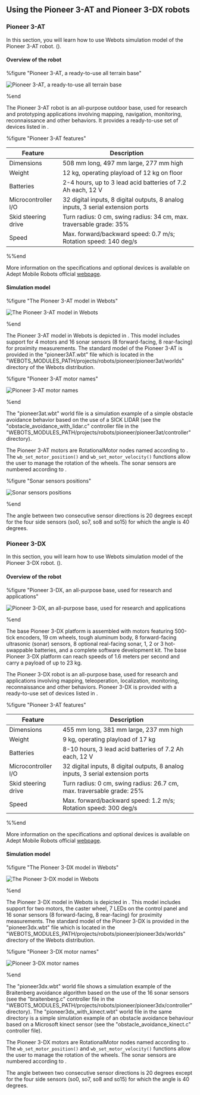 ## Using the Pioneer 3-AT and Pioneer 3-DX robots

### Pioneer 3-AT

In this section, you will learn how to use Webots simulation model of the
Pioneer 3-AT robot. ().

#### Overview of the robot

%figure "Pioneer 3-AT, a ready-to-use all terrain base"

![Pioneer 3-AT, a ready-to-use all terrain base](png/pioneer3at_real.png)

%end

The Pioneer 3-AT robot is an all-purpose outdoor base, used for research and
prototyping applications involving mapping, navigation, monitoring,
reconnaissance and other behaviors. It provides a ready-to-use set of devices
listed in .

%figure "Pioneer 3-AT features"

| Feature | Description |
| --- | --- |
| Dimensions | 508 mm long, 497 mm large, 277 mm high |
| Weight | 12 kg, operating playload of 12 kg on floor |
| Batteries | 2-4 hours, up to 3 lead acid batteries of 7.2 Ah each, 12 V |
| Microcontroller I/O | 32 digital inputs, 8 digital outputs, 8 analog inputs, 3 serial extension ports |
| Skid steering drive | Turn radius: 0 cm, swing radius: 34 cm, max. traversable grade: 35% |
| Speed | Max. forward/backward speed: 0.7 m/s; Rotation speed: 140 deg/s |

%%end

More information on the specifications and optional devices is available on
Adept Mobile Robots official
[webpage](http://www.mobilerobots.com/ResearchRobots/ResearchRobots/P3AT.aspx).

#### Simulation model

%figure "The Pioneer 3-AT model in Webots"

![The Pioneer 3-AT model in Webots](png/pioneer3at.png)

%end

The Pioneer 3-AT model in Webots is depicted in . This model includes support
for 4 motors and 16 sonar sensors (8 forward-facing, 8 rear-facing) for
proximity measurements. The standard model of the Pioneer 3-AT is provided in
the "pioneer3AT.wbt" file which is located in the
"WEBOTS\_MODULES\_PATH/projects/robots/pioneer/pioneer3at/worlds" directory of
the Webots distribution.

%figure "Pioneer 3-AT motor names"

![Pioneer 3-AT motor names](png/pioneer3at_wheels.png)

%end

The "pioneer3at.wbt" world file is a simulation example of a simple obstacle
avoidance behavior based on the use of a SICK LIDAR (see the
"obstacle\_avoidance\_with\_lidar.c" controller file in the
"WEBOTS\_MODULES\_PATH/projects/robots/pioneer/pioneer3at/controller"
directory).

The Pioneer 3-AT motors are RotationalMotor nodes named according to . The
`wb_set_motor_position()` and `wb_set_motor_velocity()` functions allow the user
to manage the rotation of the wheels. The sonar sensors are numbered according
to .

%figure "Sonar sensors positions"

![Sonar sensors positions](png/pioneer3at_sonars.png)

%end

The angle between two consecutive sensor directions is 20 degrees except for the
four side sensors (so0, so7, so8 and so15) for which the angle is 40 degrees.

### Pioneer 3-DX

In this section, you will learn how to use Webots simulation model of the
Pioneer 3-DX robot. ().

#### Overview of the robot

%figure "Pioneer 3-DX, an all-purpose base, used for research and applications"

![Pioneer 3-DX, an all-purpose base, used for research and applications](png/pioneer3dx_real.png)

%end

The base Pioneer 3-DX platform is assembled with motors featuring 500-tick
encoders, 19 cm wheels, tough aluminum body, 8 forward-facing ultrasonic (sonar)
sensors, 8 optional real-facing sonar, 1, 2 or 3 hot-swappable batteries, and a
complete software development kit. The base Pioneer 3-DX platform can reach
speeds of 1.6 meters per second and carry a payload of up to 23 kg.

The Pioneer 3-DX robot is an all-purpose base, used for research and
applications involving mapping, teleoperation, localization, monitoring,
reconnaissance and other behaviors. Pioneer 3-DX is provided with a ready-to-use
set of devices listed in .

%figure "Pioneer 3-AT features"

| Feature | Description |
| --- | --- |
| Dimensions | 455 mm long, 381 mm large, 237 mm high |
| Weight | 9 kg, operating playload of 17 kg |
| Batteries | 8-10 hours, 3 lead acid batteries of 7.2 Ah each, 12 V |
| Microcontroller I/O | 32 digital inputs, 8 digital outputs, 8 analog inputs, 3 serial extension ports |
| Skid steering drive | Turn radius: 0 cm, swing radius: 26.7 cm, max. traversable grade: 25% |
| Speed | Max. forward/backward speed: 1.2 m/s; Rotation speed: 300 deg/s |

%%end

More information on the specifications and optional devices is available on
Adept Mobile Robots official
[webpage](http://www.mobilerobots.com/ResearchRobots/PioneerP3DX.aspx).

#### Simulation model

%figure "The Pioneer 3-DX model in Webots"

![The Pioneer 3-DX model in Webots](png/pioneer3dx.png)

%end

The Pioneer 3-DX model in Webots is depicted in . This model includes support
for two motors, the caster wheel, 7 LEDs on the control panel and 16 sonar
sensors (8 forward-facing, 8 rear-facing) for proximity measurements. The
standard model of the Pioneer 3-DX is provided in the "pioneer3dx.wbt" file
which is located in the
"WEBOTS\_MODULES\_PATH/projects/robots/pioneer/pioneer3dx/worlds" directory of
the Webots distribution.

%figure "Pioneer 3-DX motor names"

![Pioneer 3-DX motor names](png/pioneer3dx_servos.png)

%end

The "pioneer3dx.wbt" world file shows a simulation example of the Braitenberg
avoidance algorithm based on the use of the 16 sonar sensors (see the
"braitenberg.c" controller file in the
"WEBOTS\_MODULES\_PATH/projects/robots/pioneer/pioneer3dx/controller"
directory). The "pioneer3dx\_with\_kinect.wbt" world file in the same directory
is a simple simulation example of an obstacle avoidance behaviour based on a
Microsoft kinect sensor (see the "obstacle\_avoidance\_kinect.c" controller
file).

The Pioneer 3-DX motors are RotationalMotor nodes named according to . The
`wb_set_motor_position()` and `wb_set_motor_velocity()` functions allow the user
to manage the rotation of the wheels. The sonar sensors are numbered according
to .

The angle between two consecutive sensor directions is 20 degrees except for the
four side sensors (so0, so7, so8 and so15) for which the angle is 40 degrees.


